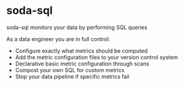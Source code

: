 # soda-sql

soda-sql monitors your data by performing SQL queries 

As a data engineer you are in full control:
 * Configure exactly what metrics should be computed 
 * Add the metric configuration files to your version control system
 * Declarative basic metric configuration through scans  
 * Compost your own SQL for custom metrics
 * Stop your data pipeline if specific metrics fail


